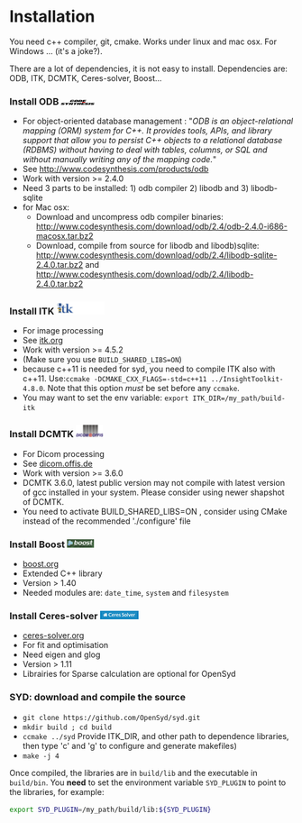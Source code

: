 # Installation

You need c++ compiler, git, cmake. Works under linux and mac osx. For Windows ... (it's a joke?).

There are a lot of dependencies, it is not easy to install. Dependencies are: ODB, ITK, DCMTK, Ceres-solver, Boost...

### Install ODB <img src="images/logo-odb.png" width="60">

* For object-oriented database management : "_ODB is an object-relational mapping (ORM) system for C++. It provides tools, APIs, and library support that allow you to persist C++ objects to a relational database (RDBMS) without having to deal with tables, columns, or SQL and without manually writing any of the mapping code._"
* See http://www.codesynthesis.com/products/odb
* Work with version >= 2.4.0
* Need 3 parts to be installed: 1) odb compiler 2) libodb and 3) libodb-sqlite
* for Mac osx:
  * Download and uncompress odb compiler binaries: http://www.codesynthesis.com/download/odb/2.4/odb-2.4.0-i686-macosx.tar.bz2
  * Download, compile from source for libodb and libodb)sqlite: http://www.codesynthesis.com/download/odb/2.4/libodb-sqlite-2.4.0.tar.bz2 and http://www.codesynthesis.com/download/odb/2.4/libodb-2.4.0.tar.bz2

<!-- , use homebrew https://github.com/Max13/homebrew-odb -->
<!--  * `brew tap max13/odb` -->
<!--  * `brew install odb` -->
<!--  * `brew install libodb` -->
<!--  * `brew link --overwrite  libodb` -->
<!--  * `brew install libodb-sqlite` -->
<!--  * `brew link --overwrite  libodb-sqlite` -->

### Install ITK <img src="images/logo-itk.png" width="85">

* For image processing
* See [itk.org](http://www.itk.org)
* Work with version >= 4.5.2
* (Make sure you use `BUILD_SHARED_LIBS=ON`)
* because c++11 is needed for syd, you need to compile ITK also with c++11. Use:`ccmake -DCMAKE_CXX_FLAGS=-std=c++11 ../InsightToolkit-4.8.0`. Note that this option *must* be set before any `ccmake`.
* You may want to set the env variable: `export ITK_DIR=/my_path/build-itk`

### Install DCMTK <img src="images/logo-dcmtk.png" width="48">
* For Dicom processing
* See [dicom.offis.de](http://dicom.offis.de/dcmtk.php.en)
* Work with version >= 3.6.0
* DCMTK 3.6.0, latest public version may not compile with latest version of gcc installed in your system. Please consider using newer shapshot of DCMTK.
* You need to activate BUILD_SHARED_LIBS=ON , consider using CMake instead of the recommended './configure' file

### Install Boost  <img src="images/logo-boost.png" width="48">
* [boost.org](http://www.boost.org)
* Extended C++ library
* Version > 1.40
* Needed modules are: `date_time`, `system` and `filesystem`


### Install Ceres-solver  <img src="images/logo-ceres.png" width="68">
* [ceres-solver.org](http://www.ceres-solver.org)
* For fit and optimisation
* Need eigen and glog
* Version > 1.11
* Librairies for Sparse calculation are optional for OpenSyd

### SYD: download and compile the source

* `git clone https://github.com/OpenSyd/syd.git`
* `mkdir build ; cd build`
* `ccmake ../syd`
Provide ITK_DIR, and other path to dependence libraries, then type 'c' and 'g' to configure and generate makefiles)
* `make -j 4`

Once compiled, the libraries are in `build/lib` and the executable in `build/bin`. You **need** to set the environment variable `SYD_PLUGIN` to point to the libraries, for example:

``` sh
export SYD_PLUGIN=/my_path/build/lib:${SYD_PLUGIN}
```
